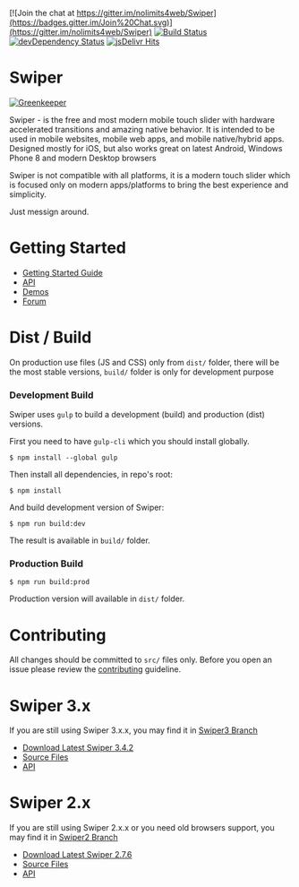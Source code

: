 [![Join the chat at https://gitter.im/nolimits4web/Swiper](https://badges.gitter.im/Join%20Chat.svg)](https://gitter.im/nolimits4web/Swiper)
[![Build Status](https://travis-ci.org/nolimits4web/Swiper.svg?branch=master)](https://travis-ci.org/nolimits4web/Swiper)
[![devDependency Status](https://david-dm.org/nolimits4web/swiper/dev-status.svg)](https://david-dm.org/nolimits4web/swiper#info=devDependencies)
[![jsDelivr Hits](https://data.jsdelivr.com/v1/package/npm/swiper/badge?style=rounded)](https://www.jsdelivr.com/package/npm/swiper)

Swiper
==========

[![Greenkeeper](https://badges.greenkeeper.io/nolimits4web/Swiper.svg)](https://greenkeeper.io/)

Swiper - is the free and most modern mobile touch slider with hardware accelerated transitions and amazing native behavior. It is intended to be used in mobile websites, mobile web apps, and mobile native/hybrid apps. Designed mostly for iOS, but also works great on latest Android, Windows Phone 8 and modern Desktop browsers

Swiper is not compatible with all platforms, it is a modern touch slider which is focused only on modern apps/platforms to bring the best experience and simplicity.

Just messign around.

# Getting Started
  * [Getting Started Guide](http://www.idangero.us/swiper/get-started/)
  * [API](http://www.idangero.us/swiper/api/)
  * [Demos](http://www.idangero.us/swiper/demos/)
  * [Forum](http://www.idangero.us/swiper/forum/)

# Dist / Build

On production use files (JS and CSS) only from `dist/` folder, there will be the most stable versions, `build/` folder is only for development purpose

### Development Build

Swiper uses `gulp` to build a development (build) and production (dist) versions.

First you need to have `gulp-cli` which you should install globally.

```
$ npm install --global gulp
```

Then install all dependencies, in repo's root:

```
$ npm install
```

And build development version of Swiper:
```
$ npm run build:dev
```

The result is available in `build/` folder.

### Production Build

```
$ npm run build:prod
```

Production version will available in `dist/` folder.

# Contributing

All changes should be committed to `src/` files only. Before you open an issue please review the [contributing](https://github.com/nolimits4web/Swiper/blob/master/CONTRIBUTING.md) guideline.

Swiper 3.x
==========

If you are still using Swiper 3.x.x, you may find it in [Swiper3 Branch](https://github.com/nolimits4web/Swiper/tree/Swiper3)
* [Download Latest Swiper 3.4.2](https://github.com/nolimits4web/Swiper/archive/v3.4.2.zip)
* [Source Files](https://github.com/nolimits4web/Swiper/tree/Swiper3/src)
* [API](https://github.com/nolimits4web/Swiper/blob/Swiper3/API.md)

Swiper 2.x
==========

If you are still using Swiper 2.x.x or you need old browsers support, you may find it in [Swiper2 Branch](https://github.com/nolimits4web/Swiper/tree/Swiper2)
* [Download Latest Swiper 2.7.6](https://github.com/nolimits4web/Swiper/archive/v2.7.6.zip)
* [Source Files](https://github.com/nolimits4web/Swiper/tree/Swiper2/src)
* [API](https://github.com/nolimits4web/Swiper/blob/Swiper2/API.md)
